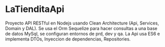 # LaTienditaApi

Proyecto API RESTful en Nodejs usando Clean Architecture (Api, Services, Domain y DAL). Se usa el Orm Sequelize para hacer consultas a una base de datos MySql, se configuran entornos de prd, dev y qa. La Api usa ES6 e implementa DTOs, Inyeccion de dependencias, Repositories.
